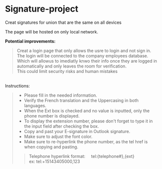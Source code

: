 # Signature-project
Creat signatures for union that are the same on all devices

The page will be hosted on only local network.

<b>Potential improvements:</b>
> Creat a login page that only allows the usre to login and not sign in.
> <br>The login will be connected to the company employees database. Which will allowus to imediatly knwo their info once they are logged in automatically and only leaves the room for verification.
> <br>This could limit security risks and human mistakes


<br>
Instructions:

>- Please fill in the needed information.
>- Verify the French translation and the Uppercasing in both languages.
>- When the Ext box is checked and no value is inputted, only the phone number is displayed.
>- To display the extension number, please don't forget to type it in the input field after checking the box.
>- Copy and past your E-signature in Outlook signature.
>- Make sure to adjust the font color.
>- Make sure to re-hyperlink the phone number, as the tel href is when copying and pasting.
>>Telephone hyperlink format:&nbsp;&nbsp;&nbsp;&nbsp;&nbsp;tel:{telephone#},{ext}
>><br>ex: tel:+15143405000,123